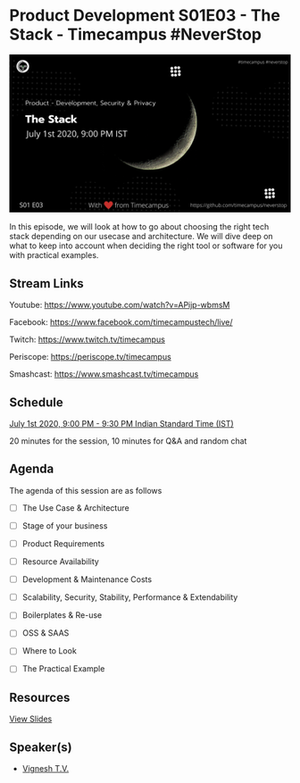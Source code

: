 # Product Development S01E03 - The Stack - Timecampus #NeverStop

[![alt text](PD-S01E03.png "Watch/Subscribe to the video")](https://www.youtube.com/watch?v=APijp-wbmsM)

In this episode, we will look at how to go about choosing the right tech stack depending on our usecase and architecture. We will dive deep on what to keep into account when deciding the right tool or software for you with practical examples.

## Stream Links

Youtube: https://www.youtube.com/watch?v=APijp-wbmsM

Facebook: https://www.facebook.com/timecampustech/live/

Twitch: https://www.twitch.tv/timecampus


Periscope: https://periscope.tv/timecampus

Smashcast: https://www.smashcast.tv/timecampus

## Schedule

[July 1st 2020, 9:00 PM - 9:30 PM Indian Standard Time (IST)](https://calendar.google.com/event?action=TEMPLATE&tmeid=MGpxN3ZxaG51cHE2cTJnN2xnM3BmZWttNzlfMjAyMDA3MDFUMTUzMDAwWiB0aW1lY2FtcHVzLmNvbV8zaHE0cHRrczBsZTJybmQwajAxbzYwMTRhZ0Bn&tmsrc=timecampus.com_3hq4ptks0le2rnd0j01o6014ag%40group.calendar.google.com&scp=ALL)

20 minutes for the session, 10 minutes for Q&A and random chat

## Agenda

The agenda of this session are as follows

- [ ] The Use Case & Architecture
- [ ] Stage of your business
- [ ] Product Requirements
- [ ] Resource Availability
- [ ] Development & Maintenance Costs
- [ ] Scalability, Security, Stability, Performance & Extendability
- [ ] Boilerplates & Re-use
- [ ] OSS & SAAS
- [ ] Where to Look
- [ ] The Practical Example


## Resources

[View Slides](https://docs.google.com/presentation/d/1Bn5Llr5x0W1-X1R_hXQM_KRCo73LRSez9BRgmM1RJmA/edit?usp=sharing)

## Speaker(s)

- [Vignesh T.V.](http://tvvignesh.com/)